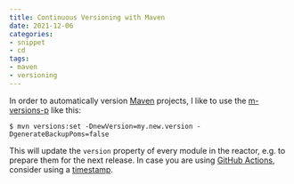```yaml
---
title: Continuous Versioning with Maven
date: 2021-12-06
categories:
- snippet
- cd
tags:
- maven
- versioning
---
```


In order to automatically version [Maven](https://maven.apache.org/) projects, I like to use the [m-versions-p](https://www.mojohaus.org/versions-maven-plugin/) like this:

```shell script
$ mvn versions:set -DnewVersion=my.new.version -DgenerateBackupPoms=false
```

This will update the `version` property of every module in the reactor, e.g. to prepare them for the next release. In case you are using [GitHub Actions](https://github.com/features/actions), consider using a [timestamp](../create-timestamp-with-github-actions).
